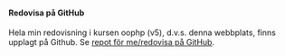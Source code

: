 #### Redovisa på GitHub

Hela min redovisning i kursen oophp (v5), d.v.s. denna webbplats, finns upplagt på Github. Se [repot för me/redovisa på GitHub](https://github.com/pees17/oophp-v5).
